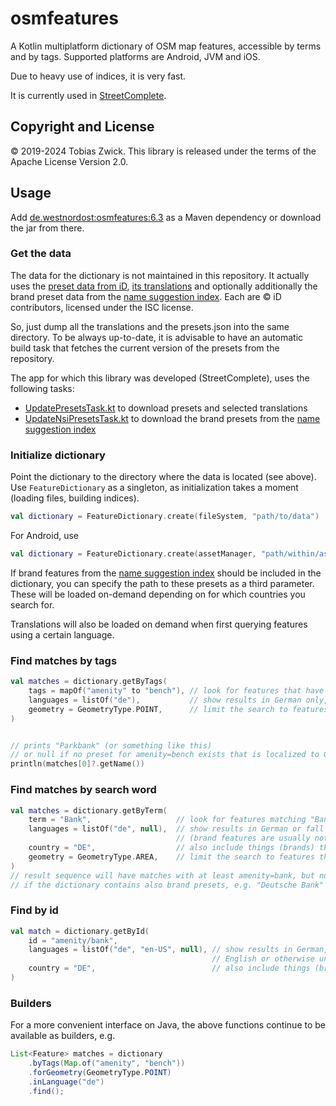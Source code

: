 # osmfeatures

A Kotlin multiplatform dictionary of OSM map features, accessible by terms and by tags. Supported platforms are Android, JVM and iOS.

Due to heavy use of indices, it is very fast.

It is currently used in [StreetComplete](https://github.com/streetcomplete/streetcomplete).

## Copyright and License

© 2019-2024 Tobias Zwick. This library is released under the terms of the Apache License Version 2.0.

## Usage

Add [de.westnordost:osmfeatures:6.3](https://mvnrepository.com/artifact/de.westnordost/osmfeatures/6.3) as a Maven dependency or download the jar from there.

### Get the data

The data for the dictionary is not maintained in this repository.
It actually uses the [preset data from iD](https://github.com/openstreetmap/id-tagging-schema/blob/main/dist/presets.json),  [its translations](https://github.com/openstreetmap/id-tagging-schema/tree/main/dist/translations)
and optionally additionally the brand preset data from the [name suggestion index](https://github.com/osmlab/name-suggestion-index). 
Each are &copy; iD contributors, licensed under the ISC license.


So, just dump all the translations and the presets.json into the same directory. To be always 
up-to-date, it is advisable to have an automatic build task that fetches the current version of the 
presets from the repository.

The app for which this library was developed (StreetComplete), uses the following tasks:
- [UpdatePresetsTask.kt](https://github.com/streetcomplete/StreetComplete/blob/master/buildSrc/src/main/java/UpdatePresetsTask.kt) to download presets and selected translations
- [UpdateNsiPresetsTask.kt](https://github.com/streetcomplete/StreetComplete/blob/master/buildSrc/src/main/java/UpdateNsiPresetsTask.kt) to download the brand presets from the [name suggestion index](https://github.com/osmlab/name-suggestion-index)

### Initialize dictionary

Point the dictionary to the directory where the data is located (see above). Use `FeatureDictionary` as a singleton, as initialization takes a moment (loading files, building indices).
```kotlin
val dictionary = FeatureDictionary.create(fileSystem, "path/to/data")
```

For Android, use
```kotlin
val dictionary = FeatureDictionary.create(assetManager, "path/within/assets/folder/to/data")
```

If brand features from the [name suggestion index](https://github.com/osmlab/name-suggestion-index) should be included in the dictionary, you can specify the path to these presets as a third parameter. These will be loaded on-demand depending on for which countries you search for.

Translations will also be loaded on demand when first querying features using a certain language.

### Find matches by tags

```kotlin
val matches = dictionary.getByTags(
    tags = mapOf("amenity" to "bench"), // look for features that have the given tags
    languages = listOf("de"),           // show results in German only, don't fall back to English or unlocalized results
    geometry = GeometryType.POINT,      // limit the search to features that may be points
)                     


// prints "Parkbank" (or something like this)
// or null if no preset for amenity=bench exists that is localized to German
println(matches[0]?.getName())
```

### Find matches by search word

```kotlin
val matches = dictionary.getByTerm(
    term = "Bank",                   // look for features matching "Bank"
    languages = listOf("de", null),  // show results in German or fall back to unlocalized results
                                     // (brand features are usually not localized)
    country = "DE",                  // also include things (brands) that only exist in Germany
    geometry = GeometryType.AREA,    // limit the search to features that may be areas
)
// result sequence will have matches with at least amenity=bank, but not amenity=bench because it is a point-feature
// if the dictionary contains also brand presets, e.g. "Deutsche Bank" will certainly also be amongst the results
```

### Find by id

```kotlin
val match = dictionary.getById(
    id = "amenity/bank",
    languages = listOf("de", "en-US", null), // show results in German, otherwise fall back to American 
                                             // English or otherwise unlocalized results
    country = "DE",                          // also include things (brands) that only exist in Germany
)
```

### Builders

For a more convenient interface on Java, the above functions continue to be available as builders, 
e.g.

```java
List<Feature> matches = dictionary
    .byTags(Map.of("amenity", "bench"))
    .forGeometry(GeometryType.POINT)
    .inLanguage("de")
    .find();
```

